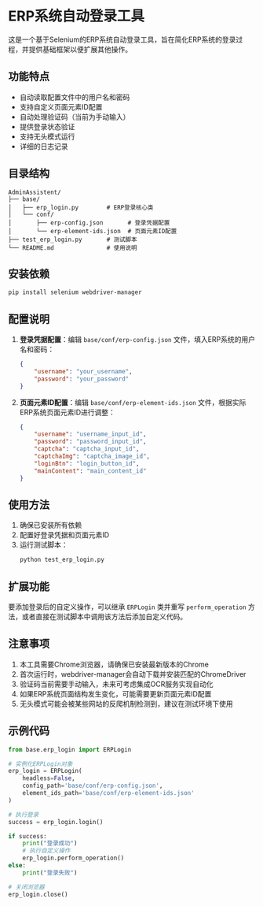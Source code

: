 # ERP系统自动登录工具

这是一个基于Selenium的ERP系统自动登录工具，旨在简化ERP系统的登录过程，并提供基础框架以便扩展其他操作。

## 功能特点
- 自动读取配置文件中的用户名和密码
- 支持自定义页面元素ID配置
- 自动处理验证码（当前为手动输入）
- 提供登录状态验证
- 支持无头模式运行
- 详细的日志记录

## 目录结构
```
AdminAssistent/
├── base/
│   ├── erp_login.py        # ERP登录核心类
│   └── conf/
│       ├── erp-config.json       # 登录凭据配置
│       └── erp-element-ids.json  # 页面元素ID配置
├── test_erp_login.py       # 测试脚本
└── README.md               # 使用说明
```

## 安装依赖
```bash
pip install selenium webdriver-manager
```

## 配置说明
1. **登录凭据配置**：编辑 `base/conf/erp-config.json` 文件，填入ERP系统的用户名和密码：
   ```json
   {
       "username": "your_username",
       "password": "your_password"
   }
   ```

2. **页面元素ID配置**：编辑 `base/conf/erp-element-ids.json` 文件，根据实际ERP系统页面元素ID进行调整：
   ```json
   {
       "username": "username_input_id",
       "password": "password_input_id",
       "captcha": "captcha_input_id",
       "captchaImg": "captcha_image_id",
       "loginBtn": "login_button_id",
       "mainContent": "main_content_id"
   }
   ```

## 使用方法
1. 确保已安装所有依赖
2. 配置好登录凭据和页面元素ID
3. 运行测试脚本：
   ```bash
   python test_erp_login.py
   ```

## 扩展功能
要添加登录后的自定义操作，可以继承 `ERPLogin` 类并重写 `perform_operation` 方法，或者直接在测试脚本中调用该方法后添加自定义代码。

## 注意事项
1. 本工具需要Chrome浏览器，请确保已安装最新版本的Chrome
2. 首次运行时，webdriver-manager会自动下载并安装匹配的ChromeDriver
3. 验证码当前需要手动输入，未来可考虑集成OCR服务实现自动化
4. 如果ERP系统页面结构发生变化，可能需要更新页面元素ID配置
5. 无头模式可能会被某些网站的反爬机制检测到，建议在测试环境下使用

## 示例代码
```python
from base.erp_login import ERPLogin

# 实例化ERPLogin对象
erp_login = ERPLogin(
    headless=False,
    config_path='base/conf/erp-config.json',
    element_ids_path='base/conf/erp-element-ids.json'
)

# 执行登录
success = erp_login.login()

if success:
    print("登录成功")
    # 执行自定义操作
    erp_login.perform_operation()
else:
    print("登录失败")

# 关闭浏览器
erp_login.close()
```